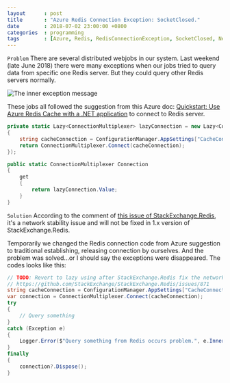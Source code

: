 ```yaml
---
layout      : post
title       : "Azure Redis Connection Exception: SocketClosed."
date        : 2018-07-02 23:00:00 +0800
categories  : programming
tags        : [Azure, Redis, RedisConnectionException, SocketClosed, Network Stability]
---
```


`Problem` There are several distributed webjobs in our system. Last weekend (late June 2018) there were many exceptions when our jobs tried to query data from specific one Redis server. But they could query other Redis servers normally.

![The inner exception message](https://c1.staticflickr.com/1/914/42263223555_22f7c7d524_o.png)

These jobs all followed the suggestion from this Azure doc: [Quickstart: Use Azure Redis Cache with a .NET application](https://docs.microsoft.com/en-us/azure/redis-cache/cache-dotnet-how-to-use-azure-redis-cache) to connect to Redis server.

```csharp
private static Lazy<ConnectionMultiplexer> lazyConnection = new Lazy<ConnectionMultiplexer>(() =>
{
    string cacheConnection = ConfigurationManager.AppSettings["CacheConnection"].ToString();
    return ConnectionMultiplexer.Connect(cacheConnection);
});

public static ConnectionMultiplexer Connection
{
    get
    {
        return lazyConnection.Value;
    }
}
```

`Solution` According to the comment of [this issue of StackExchange.Redis](https://github.com/StackExchange/StackExchange.Redis/issues/871), it's a network stability issue and will not be fixed in 1.x version of StackExchange.Redis.

Temporarily we changed the Redis connection code from Azure suggestion to traditional establishing, releasing connection by ourselves. And the problem was solved...or I should say the exceptions were disappeared. The codes looks like this:

```csharp
// TODO: Revert to lazy using after StackExchange.Redis fix the network stability issue.
// https://github.com/StackExchange/StackExchange.Redis/issues/871
string cacheConnection = ConfigurationManager.AppSettings["CacheConnection"].ToString();
var connection = ConnectionMultiplexer.Connect(cacheConnection);
try
{
    // Query something
}
catch (Exception e)
{
    Logger.Error($"Query something from Redis occurs problem.", e.InnerException);
}
finally
{
    connection?.Dispose();
}
```
